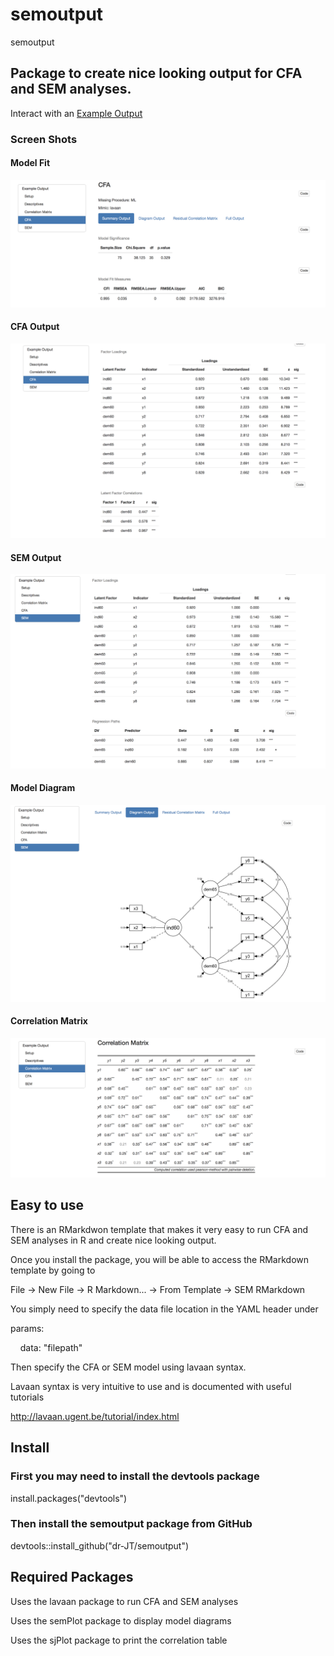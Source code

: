 # semoutput
semoutput

## Package to create nice looking output for CFA and SEM analyses.

Interact with an [Example Output](http://englelab.gatech.edu/R/Example_semoutput.html)

### Screen Shots

#### Model Fit

![alt text](https://github.com/dr-JT/semoutput/blob/master/Example/ModelFit_CFA.png)

#### CFA Output

![alt text](https://github.com/dr-JT/semoutput/blob/master/Example/Output_CFA.png)

#### SEM Output

![alt text](https://github.com/dr-JT/semoutput/blob/master/Example/Output_SEM.png)


#### Model Diagram

![alt text](https://github.com/dr-JT/semoutput/blob/master/Example/DiagramModel_SEM.png)

#### Correlation Matrix

![alt text](https://github.com/dr-JT/semoutput/blob/master/Example/CorrelationMatrix.png)

## Easy to use

There is an RMarkdwon template that makes it very easy to run CFA and SEM analyses in R and create nice looking output.

Once you install the package, you will be able to access the RMarkdown template by going to

File -> New File -> R Markdown... -> From Template -> SEM RMarkdown

You simply need to specify the data file location in the YAML header under 

params:

&nbsp;&nbsp;&nbsp; data: "filepath"
  
Then specify the CFA or SEM model using lavaan syntax. 

Lavaan syntax is very intuitive to use and is documented with useful tutorials

http://lavaan.ugent.be/tutorial/index.html


## Install

### First you may need to install the devtools package

install.packages("devtools")

### Then install the semoutput package from GitHub

devtools::install_github("dr-JT/semoutput")

## Required Packages

Uses the lavaan package to run CFA and SEM analyses

Uses the semPlot package to display model diagrams

Uses the sjPlot package to print the correlation table
